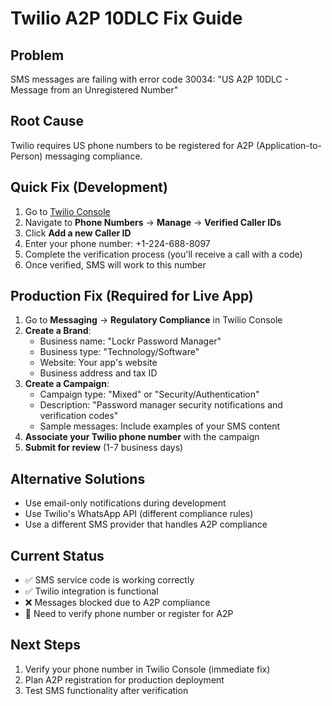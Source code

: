 # Twilio A2P 10DLC Fix Guide

## Problem
SMS messages are failing with error code 30034: "US A2P 10DLC - Message from an Unregistered Number"

## Root Cause
Twilio requires US phone numbers to be registered for A2P (Application-to-Person) messaging compliance.

## Quick Fix (Development)
1. Go to [Twilio Console](https://console.twilio.com/)
2. Navigate to **Phone Numbers** → **Manage** → **Verified Caller IDs**
3. Click **Add a new Caller ID**
4. Enter your phone number: +1-224-688-8097
5. Complete the verification process (you'll receive a call with a code)
6. Once verified, SMS will work to this number

## Production Fix (Required for Live App)
1. Go to **Messaging** → **Regulatory Compliance** in Twilio Console
2. **Create a Brand**:
   - Business name: "Lockr Password Manager"
   - Business type: "Technology/Software"
   - Website: Your app's website
   - Business address and tax ID
3. **Create a Campaign**:
   - Campaign type: "Mixed" or "Security/Authentication"
   - Description: "Password manager security notifications and verification codes"
   - Sample messages: Include examples of your SMS content
4. **Associate your Twilio phone number** with the campaign
5. **Submit for review** (1-7 business days)

## Alternative Solutions
- Use email-only notifications during development
- Use Twilio's WhatsApp API (different compliance rules)
- Use a different SMS provider that handles A2P compliance

## Current Status
- ✅ SMS service code is working correctly
- ✅ Twilio integration is functional
- ❌ Messages blocked due to A2P compliance
- 🔧 Need to verify phone number or register for A2P

## Next Steps
1. Verify your phone number in Twilio Console (immediate fix)
2. Plan A2P registration for production deployment
3. Test SMS functionality after verification 